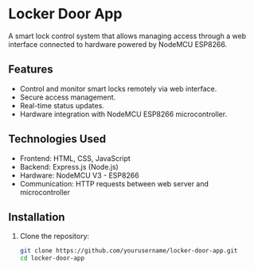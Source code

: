 # Locker Door App

A smart lock control system that allows managing access through a web interface connected to hardware powered by NodeMCU ESP8266.

## Features

- Control and monitor smart locks remotely via web interface.
- Secure access management.
- Real-time status updates.
- Hardware integration with NodeMCU ESP8266 microcontroller.

## Technologies Used

- Frontend: HTML, CSS, JavaScript
- Backend: Express.js (Node.js)
- Hardware: NodeMCU V3 - ESP8266
- Communication: HTTP requests between web server and microcontroller

## Installation

1. Clone the repository:
   ```bash
   git clone https://github.com/yourusername/locker-door-app.git
   cd locker-door-app

